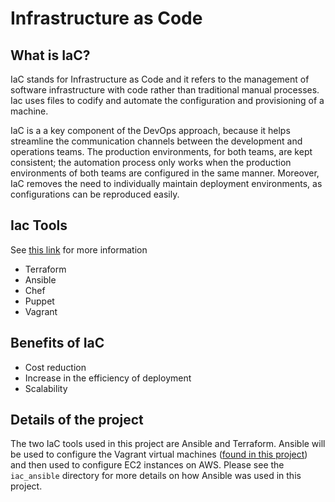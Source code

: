 # Infrastructure as Code

## What is IaC?

IaC stands for Infrastructure as Code and it refers to the management of software infrastructure with code rather than traditional manual processes. Iac uses files to codify and automate the configuration and provisioning of a machine. 

IaC is a a key component of the DevOps approach, because it helps streamline the communication channels between the development and operations teams. The production environments, for both teams, are kept consistent; the automation process only works when the production environments of both teams are configured in the same manner. Moreover, IaC removes the need to individually maintain deployment environments, as configurations can be reproduced easily.

## Iac Tools

See [this link](https://bluelight.co/blog/best-infrastructure-as-code-tools) for more information

- Terraform
- Ansible
- Chef
- Puppet
- Vagrant

## Benefits of IaC

- Cost reduction
- Increase in the efficiency of deployment
- Scalability

## Details of the project

The two IaC tools used in this project are Ansible and Terraform. Ansible will be used to configure the Vagrant virtual machines ([found in this project](https://github.com/fahimtq1/virtualisation_basics/blob/main/PROJECT.md)) and then used to configure EC2 instances on AWS. Please see the `iac_ansible` directory for more details on how Ansible was used in this project.